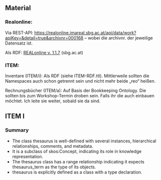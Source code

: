 ## Material
### Realonline: 
Via REST-API: https://realonline.imareal.sbg.ac.at/api/data/work?apiKey=&detail=true&archivnr=000168 – wobei die archivnr. der jeweilige Datensatz ist.

Als RDF: [REALonline v. 1.1.7](https://realonline.imareal.sbg.ac.at/2022/01/12/realonline-im-rdf-format/) (sbg.ac.at)
### ITEM:
Inventare (ITEM/i): Als RDF (siehe ITEM-RDF.ttl). Mittlerweile sollten die Namespaces auch schon getrennt sein und nicht mehr beide „reo“ heißen.

Rechnungsbücher (ITEM/a): Auf Basis der Bookkeeping Ontology. Die sollten bis zum Workshop-Termin droben sein. Falls ihr die auch einbauen möchtet. Ich leite sie weiter, sobald sie da sind.

## ITEM I
### Summary
- The class thesaurus is well-defined with several instances, hierarchical relationships, comments, and metadata.
- It is a subclass of skos:Concept, indicating its role in knowledge representation.
- The thesaurus class has a range relationship indicating it expects thesaurus_term as the type of its objects.
- thesaurus is explicitly defined as a class with a type declaration.
